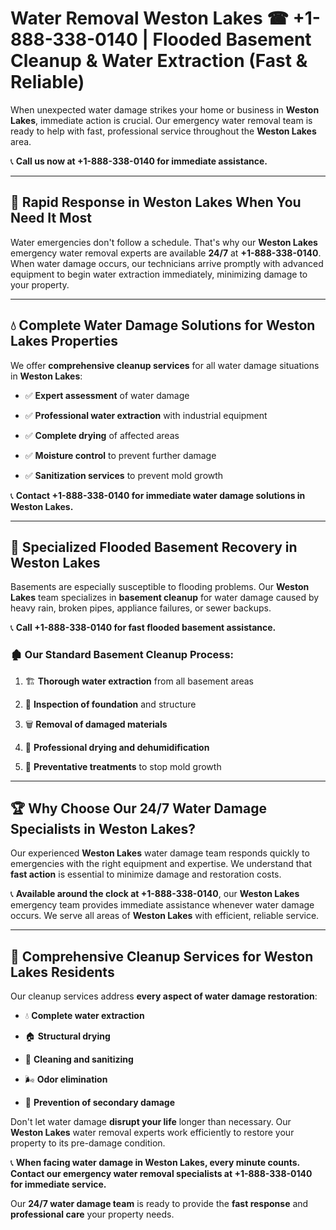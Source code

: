 # Water Removal Weston Lakes ☎ +1-888-338-0140 | Flooded Basement Cleanup & Water Extraction (Fast & Reliable)

When unexpected water damage strikes your home or business in **Weston Lakes**, immediate action is crucial. Our emergency water removal team is ready to help with fast, professional service throughout the **Weston Lakes** area. 

📞 **Call us now at +1-888-338-0140 for immediate assistance.**
---
## 🚀 Rapid Response in Weston Lakes When You Need It Most
Water emergencies don't follow a schedule. That's why our **Weston Lakes** emergency water removal experts are available **24/7** at **+1-888-338-0140**. When water damage occurs, our technicians arrive promptly with advanced equipment to begin water extraction immediately, minimizing damage to your property.
---
## 💧 Complete Water Damage Solutions for Weston Lakes Properties
We offer **comprehensive cleanup services** for all water damage situations in **Weston Lakes**:
- ✅ **Expert assessment** of water damage  
- ✅ **Professional water extraction** with industrial equipment  
- ✅ **Complete drying** of affected areas  
- ✅ **Moisture control** to prevent further damage  
- ✅ **Sanitization services** to prevent mold growth  
📞 **Contact +1-888-338-0140 for immediate water damage solutions in Weston Lakes.**
---
## 🌊 Specialized Flooded Basement Recovery in Weston Lakes
Basements are especially susceptible to flooding problems. Our **Weston Lakes** team specializes in **basement cleanup** for water damage caused by heavy rain, broken pipes, appliance failures, or sewer backups. 
📞 **Call +1-888-338-0140 for fast flooded basement assistance.**
### 🏚️ Our Standard Basement Cleanup Process:
1. 🏗️ **Thorough water extraction** from all basement areas  
2. 🔎 **Inspection of foundation** and structure  
3. 🗑️ **Removal of damaged materials**  
4. 💨 **Professional drying and dehumidification**  
5. 🚫 **Preventative treatments** to stop mold growth  
---
## 🏆 Why Choose Our 24/7 Water Damage Specialists in Weston Lakes?
Our experienced **Weston Lakes** water damage team responds quickly to emergencies with the right equipment and expertise. We understand that **fast action** is essential to minimize damage and restoration costs.
📞 **Available around the clock at +1-888-338-0140**, our **Weston Lakes** emergency team provides immediate assistance whenever water damage occurs. We serve all areas of **Weston Lakes** with efficient, reliable service.
---
## 🧹 Comprehensive Cleanup Services for Weston Lakes Residents
Our cleanup services address **every aspect of water damage restoration**:
- 💧 **Complete water extraction**  
- 🏠 **Structural drying**  
- 🧼 **Cleaning and sanitizing**  
- 🌬️ **Odor elimination**  
- 🚫 **Prevention of secondary damage**  
Don't let water damage **disrupt your life** longer than necessary. Our **Weston Lakes** water removal experts work efficiently to restore your property to its pre-damage condition.
📞 **When facing water damage in Weston Lakes, every minute counts. Contact our emergency water removal specialists at +1-888-338-0140 for immediate service.**
Our **24/7 water damage team** is ready to provide the **fast response** and **professional care** your property needs.
